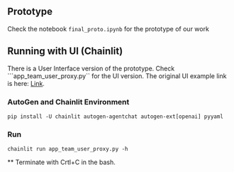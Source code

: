 ## Prototype
Check the notebook ```final_proto.ipynb``` for the prototype of our work

## Running with UI (Chainlit)

There is a User Interface version of the prototype. Check ```app_team_user_proxy.py`` for the UI version. The original UI example link is here: [Link](https://github.com/microsoft/autogen/tree/main/python/samples/agentchat_chainlit). 

### AutoGen and Chainlit Environment
```shell
pip install -U chainlit autogen-agentchat autogen-ext[openai] pyyaml
```

### Run
```shell
chainlit run app_team_user_proxy.py -h
```
** Terminate with Crtl+C in the bash.
